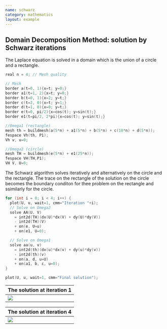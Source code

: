 ```yaml
---
name: schwarz
category: mathematics
layout: example
---
```


## Domain Decomposition Method: solution by Schwarz iterations
The Laplace equation is solved in a domain which is the union of a circle and a rectangle.  
~~~c++
real n = 4; // Mesh quality

// Mesh
border a(t=0, 1){x=t; y=0;}
border a1(t=1, 2){x=t; y=0;}
border b(t=0, 1){x=2; y=t;}
border c(t=2, 0){x=t; y=1;}
border d(t=1, 0){x=0; y=t;}
border e(t=0, pi/2){x=cos(t); y=sin(t);}
border e1(t=pi/2, 2*pi){x=cos(t); y=sin(t);}

//Omega1 (rectangle)
mesh th = buildmesh(a(5*n) + a1(5*n) + b(5*n) + c(10*n) + d(5*n));
fespace Vh(th, P1);
Vh v, u=0;

//Omega2 (circle)
mesh TH = buildmesh(e(5*n) + e1(25*n));
fespace VH(TH,P1);
VH V, U=0;
~~~~
The Schwarz algorithm solves iteratively and alternatively on the circle and the rectangle. The trace on the rectangle of the solution on the circle becomes the boundary conditon for thee problem on the rectangle and ssimilarly for the circle.
~~~c++
for (int i = 0; i < 4; i++) {
  plot(U, u, wait=1, cmm="Iteration "+i);
  // Solve on Omega2
  solve AA(U, V)
    = int2d(TH)(dx(U)*dx(V) + dy(U)*dy(V))
    - int2d(TH)(V)
    + on(e, U=u)
    + on(e1, U=0);

  // Solve on Omega1
  solve aa(u, v)
    = int2d(th)(dx(u)*dx(v) + dy(u)*dy(v))
    - int2d(th)(v)
    + on(a, d, u=U)
    + on(a1, b, c, u=0);
}

plot(U, u, wait=1, cmm="Final solution");
~~~~

| The solution at iteration 1 |
| --------------------------- |
| ![][_solone]                |

| The solution at iteration 4 |
| --------------------------- |
| ![][_solfour]               |

[_solone]: https://raw.githubusercontent.com/phtournier/ffmdtest/refs/heads/main/md/figures/schwarz/solone.png

[_solfour]: https://raw.githubusercontent.com/phtournier/ffmdtest/refs/heads/main/md/figures/schwarz/solfour.png
